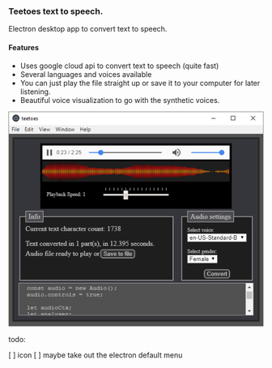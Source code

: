 ### Teetoes text to speech.  

Electron desktop app to convert text to speech.

#### Features
* Uses google cloud api to convert text to speech (quite fast)
* Several languages and voices available
* You can just play the file straight up or save it to your computer for later listening.
* Beautiful voice visualization to go with the synthetic voices.

![2018-07-04_2258.png](src/assets/2018-07-04_2258.png)


todo:

[ ] icon
[ ] maybe take out the electron default menu
